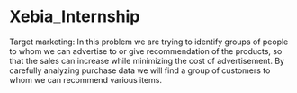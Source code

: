 # Xebia_Internship
Target marketing: 
In this problem we are trying to identify groups of people to whom we
can advertise to or give recommendation of the products, so that the
sales can increase while minimizing the cost of advertisement. By
carefully analyzing purchase data we will find a group of customers to
whom we can recommend various items.
